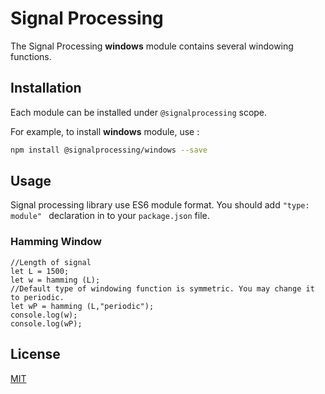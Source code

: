 # Signal Processing

The Signal Processing **windows** module contains several windowing functions.

## Installation

Each module can be installed under `@signalprocessing` scope.

For example, to install **windows** module, use :

```bash
npm install @signalprocessing/windows --save
```

## Usage

Signal processing library use ES6 module format. You should add `"type: module" ` declaration in to your `package.json` file. 

### Hamming Window

```node
//Length of signal
let L = 1500;
let w = hamming (L);
//Default type of windowing function is symmetric. You may change it to periodic.
let wP = hamming (L,"periodic");
console.log(w);
console.log(wP);

```


## License

[MIT](https://choosealicense.com/licenses/mit/)
